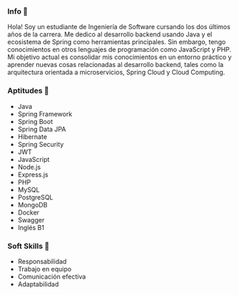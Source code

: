 ### Info 👋

Hola! Soy un estudiante de Ingeniería de Software cursando los dos últimos años de la carrera. Me dedico al desarrollo backend usando Java y el ecosistema de Spring como herramientas principales. Sin embargo, tengo conocimientos en otros lenguajes de programación como JavaScript y PHP. Mi objetivo actual es consolidar mis conocimientos en un entorno práctico y aprender nuevas cosas relacionadas al desarrollo backend, tales como la arquitectura orientada a microservicios, Spring Cloud y Cloud Computing.

### Aptitudes 📖
- Java
- Spring Framework
- Spring Boot
- Spring Data JPA
- Hibernate
- Spring Security
- JWT
- JavaScript
- Node.js
- Express.js
- PHP
- MySQL
- PostgreSQL
- MongoDB
- Docker
- Swagger
- Inglés B1

### Soft Skills 🤝
- Responsabilidad
- Trabajo en equipo
- Comunicación efectiva
- Adaptabilidad
